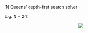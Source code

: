 'N Queens' depth-first search solver

E.g. N = 24:

<p align="center">
	<img src="n_queens.png"/>
</p>
